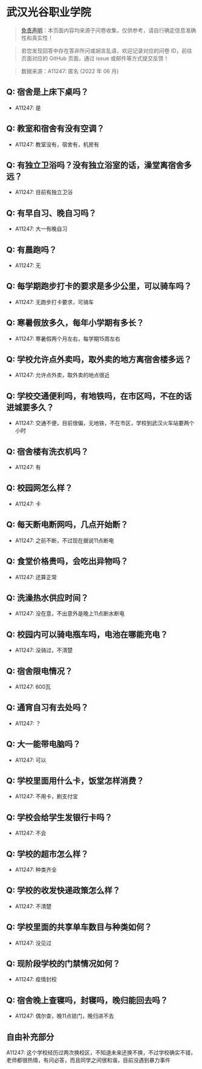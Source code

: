 # 武汉光谷职业学院

> [免责声明](https://colleges.chat/#_3)：本页面内容均来源于问卷收集，仅供参考，请自行确定信息准确性和真实性！

> 若您发现回答中存在答非所问或胡言乱语，欢迎记录对应的问卷 ID，前往页面对应的 GitHub 页面，通过 issue 或邮件等方式提交反馈！

> 数据来源：A11247: 匿名 (2022 年 06 月)

## Q: 宿舍是上床下桌吗？

- A11247: 是

## Q: 教室和宿舍有没有空调？

- A11247: 教室没有，宿舍有，机房有

## Q: 有独立卫浴吗？没有独立浴室的话，澡堂离宿舍多远？

- A11247: 目前有独立卫浴

## Q: 有早自习、晚自习吗？

- A11247: 大一有晚自习

## Q: 有晨跑吗？

- A11247: 无

## Q: 每学期跑步打卡的要求是多少公里，可以骑车吗？

- A11247: 无跑步打卡要求，可骑车

## Q: 寒暑假放多久，每年小学期有多长？

- A11247: 寒暑假两个月左右，每学期15周左右

## Q: 学校允许点外卖吗，取外卖的地方离宿舍楼多远？

- A11247: 允许点外卖，取外卖的地点很近

## Q: 学校交通便利吗，有地铁吗，在市区吗，不在的话进城要多久？

- A11247: 交通不便，目前很偏，无地铁，不在市区，学校到武汉火车站要两个小时

## Q: 宿舍楼有洗衣机吗？

- A11247: 有

## Q: 校园网怎么样？

- A11247: 卡

## Q: 每天断电断网吗，几点开始断？

- A11247: 之前不断，不过现在据说11点断电

## Q: 食堂价格贵吗，会吃出异物吗？

- A11247: 还算正常

## Q: 洗澡热水供应时间？

- A11247: 没在意，不出意外是晚上11点断水断电

## Q: 校园内可以骑电瓶车吗，电池在哪能充电？

- A11247: 没骑过，不清楚

## Q: 宿舍限电情况？

- A11247: 600瓦

## Q: 通宵自习有去处吗？

- A11247: ？

## Q: 大一能带电脑吗？

- A11247: 可以

## Q: 学校里面用什么卡，饭堂怎样消费？

- A11247: 不用卡，刷支付宝

## Q: 学校会给学生发银行卡吗？

- A11247: 不会

## Q: 学校的超市怎么样？

- A11247: 种类齐全

## Q: 学校的收发快递政策怎么样？

- A11247: 不清楚

## Q: 学校里面的共享单车数目与种类如何？

- A11247: 没见过

## Q: 现阶段学校的门禁情况如何？

- A11247: 疫情封校

## Q: 宿舍晚上查寝吗，封寝吗，晚归能回去吗？

- A11247: 偶尔查，晚11点锁门，晚归进不去

## 自由补充部分

A11247: 这个学校经历过两次换校区，不知道未来还换不换，不过学校确实不错，老师都很热情，有问必答，而且同学之间很和谐，目前没遇到暴力事件